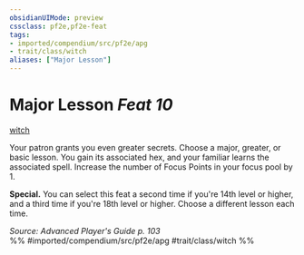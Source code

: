 ```yaml
---
obsidianUIMode: preview
cssclass: pf2e,pf2e-feat
tags:
- imported/compendium/src/pf2e/apg
- trait/class/witch
aliases: ["Major Lesson"]
---
```

# Major Lesson  *Feat 10*  
[witch](rules/traits/witch-apg.md)  


Your patron grants you even greater secrets. Choose a major, greater, or basic lesson. You gain its associated hex, and your familiar learns the associated spell. Increase the number of Focus Points in your focus pool by 1.

**Special.** You can select this feat a second time if you're 14th level or higher, and a third time if you're 18th level or higher. Choose a different lesson each time.

*Source: Advanced Player's Guide p. 103*  
%% #imported/compendium/src/pf2e/apg #trait/class/witch %%